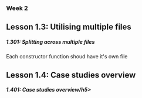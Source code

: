 ### Week 2

## Lesson 1.3: Utilising multiple files

<h5>1.301: Splitting across multiple files</h5>

Each constructor function shoud have it's own file

## Lesson 1.4: Case studies overview

<h5>1.401: Case studies overview/h5>
